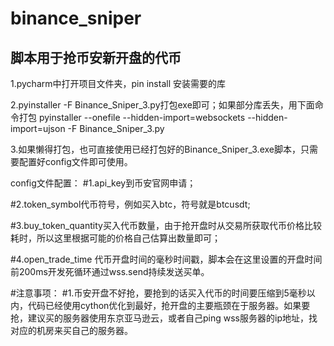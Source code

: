 # binance_sniper

## 脚本用于抢币安新开盘的代币

1.pycharm中打开项目文件夹，pin install 安装需要的库

2.pyinstaller -F Binance_Sniper_3.py打包exe即可；如果部分库丢失，用下面命令打包
pyinstaller --onefile --hidden-import=websockets --hidden-import=ujson -F Binance_Sniper_3.py

3.如果懒得打包，也可直接使用已经打包好的Binance_Sniper_3.exe脚本，只需要配置好config文件即可使用。


config文件配置：
#1.api_key到币安官网申请；

#2.token_symbol代币符号，例如买入btc，符号就是btcusdt;

#3.buy_token_quantity买入代币数量，由于抢开盘时从交易所获取代币价格比较耗时，所以这里根据可能的价格自己估算出数量即可；

#4.open_trade_time 代币开盘时间的毫秒时间戳，脚本会在这里设置的开盘时间前200ms开发死循环通过wss.send持续发送买单。

#注意事项：
#1.币安开盘不好抢，要抢到的话买入代币的时间要压缩到5毫秒以内，代码已经使用cython优化到最好，抢开盘的主要瓶颈在于服务器。如果要抢，建议买的服务器使用东京亚马逊云，或者自己ping wss服务器的ip地址，找对应的机房来买自己的服务器。
